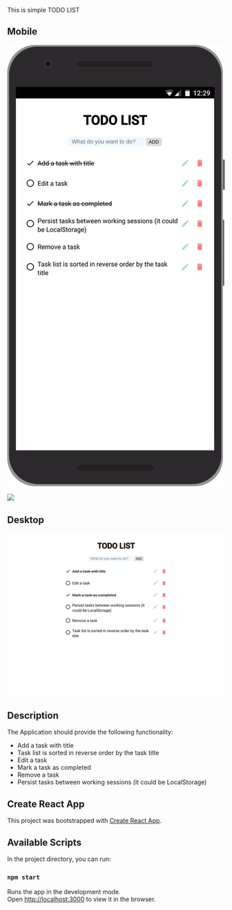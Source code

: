This is simple TODO LIST

## Mobile

![mobile.png](docs/mobile.png)

![](../images/database/database.002.png)

## Desktop

![desktop.png](docs/desktop.png)

## Description

The Application should provide the following functionality:
- Add a task with title
- Task list is sorted in reverse order by the task title
- Edit a task
- Mark a task as completed
- Remove a task
- Persist tasks between working sessions (it could be LocalStorage)

## Create React App

This project was bootstrapped with [Create React App](https://github.com/facebook/create-react-app).

## Available Scripts

In the project directory, you can run:

### `npm start`

Runs the app in the development mode.<br>
Open [http://localhost:3000](http://localhost:3000) to view it in the browser.

